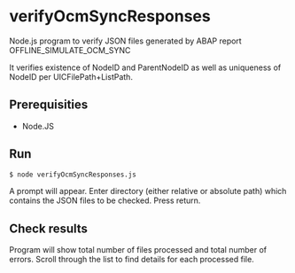 # verifyOcmSyncResponses
Node.js program to verify JSON files generated by ABAP report OFFLINE_SIMULATE_OCM_SYNC

It verifies existence of NodeID and ParentNodeID as well as uniqueness of NodeID per UICFilePath+ListPath.

## Prerequisities
- Node.JS

## Run

```bash
$ node verifyOcmSyncResponses.js
```

A prompt will appear. Enter directory (either relative or absolute path) which contains the JSON files to be checked. Press return.

## Check results

Program will show total number of files processed and total number of errors. Scroll through the list to find details for each processed file.
